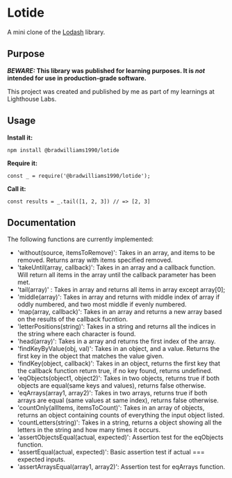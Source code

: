 # Lotide

A mini clone of the [Lodash](https://lodash.com) library.

## Purpose

**_BEWARE:_ This library was published for learning purposes. It is _not_ intended for use in production-grade software.**

This project was created and published by me as part of my learnings at Lighthouse Labs. 

## Usage

**Install it:**

`npm install @bradwilliams1990/lotide`

**Require it:**

`const _ = require('@bradwilliams1990/lotide');`

**Call it:**

`const results = _.tail([1, 2, 3]) // => [2, 3]`

## Documentation

The following functions are currently implemented:

* 'without(source, itemsToRemove)': Takes in an array, and items to be removed. Returns array with items specified removed.
* 'takeUntil(array, callback)': Takes in an array and a callback function. Will return all items in the array until the callback parameter has been met.
* 'tail(array)' : Takes in array and returns all items in array except array[0];
* 'middle(array)': Takes in array and returns with middle index of array if oddly numbered, and two most middle if evenly numbered.
* 'map(array, callback)': Takes in an array and returns a new array based on the results of the callback fucntion.
* 'letterPositions(string)': Takes in a string and returns all the indices in the string where each character is found.
* 'head(array)': Takes in a array and returns the first index of the array.
* 'findKeyByValue(obj, val)': Takes in an object, and a value. Returns the first key in the object that matches the value given.
* 'findKey(object, callback)': Takes in an object, returns the first key that the callback function return true, if no key found, returns undefined.
* 'eqObjects(object1, object2)': Takes in two objects, returns true if both objects are equal(same keys and values), returns false otherwise.
* 'eqArrays(array1, array2)': Takes in two arrays, returns true if both arrays are equal (same values at same index), returns false otherwise.
* 'countOnly(allItems, itemsToCount)': Takes in an array of objects, returns an object containing counts of everything the input object listed.
* 'countLetters(string)': Takes in a string, returns a object showing all the letters in the string and how many times it occurs.
* 'assertObjectsEqual(actual, expected)': Assertion test for the eqObjects function.
* 'assertEqual(actual, expected)': Basic assertion test if actual === expected inputs.
* 'assertArraysEqual(array1, array2)': Assertion test for eqArrays function. 
